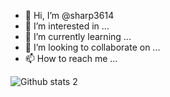 - 👋 Hi, I’m @sharp3614
- 👀 I’m interested in ...
- 🌱 I’m currently learning ...
- 💞️ I’m looking to collaborate on ...
- 📫 How to reach me ...

<!---
sharp3614/sharp3614 is a ✨ special ✨ repository because its `README.md` (this file) appears on your GitHub profile.
You can click the Preview link to take a look at your changes.
--->
![Github stats 2](https://github-readme-stats.vercel.app/api?username=sharp3614&show_icons=true&theme=radical)
